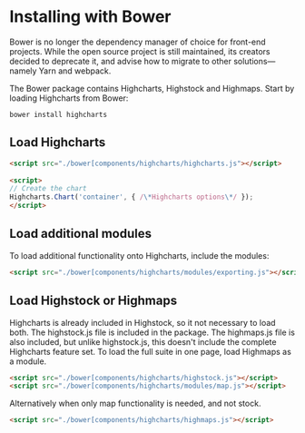 Installing with Bower
===

Bower is no longer the dependency manager of choice for front-end projects. While the open source project is still maintained, its creators decided to deprecate it, and advise how to migrate to other solutions—namely Yarn and webpack.

The Bower package contains Highcharts, Highstock and Highmaps. Start by loading Highcharts from Bower:

`bower install highcharts`

Load Highcharts
---------------

```html
<script src="./bower[components/highcharts/highcharts.js"></script>  
    
<script>  
// Create the chart
Highcharts.Chart('container', { /\*Highcharts options\*/ });
</script>
```

Load additional modules
-----------------------

To load additional functionality onto Highcharts, include the modules:

```html
<script src="./bower[components/highcharts/modules/exporting.js"></script>
```

Load Highstock or Highmaps
--------------------------

Highcharts is already included in Highstock, so it not necessary to load both. The highstock.js file is included in the package. The highmaps.js file is also included, but unlike highstock.js, this doesn't include the complete Highcharts feature set. To load the full suite in one page, load Highmaps as a module.

```html
<script src="./bower[components/highcharts/highstock.js"></script>
<script src="./bower[components/highcharts/modules/map.js"></script>
```
    

Alternatively when only map functionality is needed, and not stock.

```html
<script src="./bower[components/highcharts/highmaps.js"></script>
```


